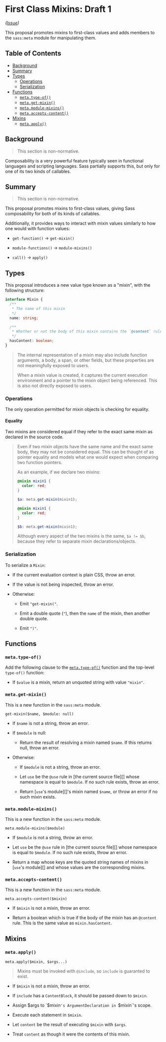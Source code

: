 # First Class Mixins: Draft 1

*([Issue](https://github.com/sass/sass/issues/626))*

This proposal promotes mixins to first-class values and adds members to the
`sass:meta` module for manipulating them.

## Table of Contents

* [Background](#background)
* [Summary](#summary)
* [Types](#types)
  * [Operations](#operations)
  * [Serialization](#serialization)
* [Functions](#functions)
  * [`meta.type-of()`](#metatype-of)
  * [`meta.get-mixin()`](#metaget-mixin)
  * [`meta.module-mixins()`](#metamodule-mixins)
  * [`meta.accepts-content()`](#metaaccepts-content)
* [Mixins](#mixins)
  * [`meta.apply()`](#metaapply)
## Background

> This section is non-normative.

Composability is a very powerful feature typically seen in functional languages
and scripting languages. Sass partially supports this, but only for one of its
two kinds of callables.

## Summary

> This section is non-normative.

This proposal promotes mixins to first-class values, giving Sass composability
for both of its kinds of callables.

Additionally, it provides ways to interact with mixin values similarly to how
one would with function values:

* `get-function()` → `get-mixin()`

* `module-functions()` → `module-mixins()`

* `call()` → `apply()`

## Types

This proposal introduces a new value type known as a "mixin", with the
following structure:

```ts
interface Mixin {
  /**
   * The name of this mixin
   */
  name: string;

  /**
   * Whether or not the body of this mixin contains the `@content` rule
   */
  hasContent: boolean;
}
```

> The internal representation of a mixin may also include function arguments, a body, a span, or other fields, but these properties are not meaningfully exposed to users.
>
> When a mixin value is created, it captures the current execution environment and a pointer to the mixin object being referenced. This is also not directly exposed to users.

### Operations

The only operation permitted for mixin objects is checking for equality. 

#### Equality

Two mixins are considered equal if they refer to the exact same mixin as declared in the source code.

> Even if two mixin objects have the same name and the exact same body, they may not be considered equal. This can be thought of as pointer equality and models what one would expect when comparing two function pointers.
>
> As an example, if we declare two mixins:
> 
> ```scss
> @mixin mixin1 {
>   color: red;
> }
> 
> $a: meta.get-mixin(mixin1);
> 
> @mixin mixin1 {
>   color: red;
> }
> 
> $b: meta.get-mixin(mixin1);
> ```
> 
> Although every aspect of the two mixins is the same, `$a != $b`, because they refer to separate mixin declarations/objects.

### Serialization

To serialize a `Mixin`:

* If the current evaluation context is plain CSS, throw an error.

* If the value is not being inspected, throw an error.

* Otherwise:

  * Emit `"get-mixin("`.

  * Emit a double quote (`"`), then the `name` of the mixin, then another double quote.

  * Emit `")"`.

## Functions

### `meta.type-of()`

Add the following clause to the [`meta.type-of()`] function and the top-level
`type-of()` function:

[`meta.type-of()`]: ../spec/built-in-modules/meta.md#type-of

* If `$value` is a mixin, return an unquoted string with value `"mixin"`.

### `meta.get-mixin()`

This is a new function in the `sass:meta` module.

```
get-mixin($name, $module: null)
```

* If `$name` is not a string, throw an error.

* If `$module` is null:

  * Return the result of resolving a mixin named `$name`. If this returns
    null, throw an error.

* Otherwise:
  
  * If `$module` is not a string, throw an error.

  * Let `use` be the `@use` rule in [the current source file][] whose
    namespace is equal to `$module`. If no such rule exists, throw an error.

  * Return [`use`'s module][]'s mixin named `$name`, or throw an error if no
    such mixin exists.

### `meta.module-mixins()`

This is a new function in the `sass:meta` module.

```
meta.module-mixins($module)
```

* If `$module` is not a string, throw an error.

* Let `use` be the `@use` rule in [the current source file][] whose namespace is
  equal to `$module`. If no such rule exists, throw an error.

* Return a map whose keys are the quoted string names of mixins in [`use`'s module][] and
  whose values are the corresponding mixins.

### `meta.accepts-content()`

This is a new function in the `sass:meta` module.

```
meta.accepts-content($mixin)
```

* If `$mixin` is not a mixin, throw an error.

* Return a boolean which is true if the body of the mixin has an `@content` rule. This is the same value as `mixin.hasContent`.

## Mixins

### `meta.apply()`

```
meta.apply($mixin, $args...)
```

> Mixins must be invoked with `@include`, so `include` is guaranted to exist.

* If `$mixin` is not a mixin, throw an error.

* If `include` has a `ContentBlock`, it should be passed down to `$mixin`.

* Assign $args to `$mixin`'s ArgumentDeclaration in `$mixin`'s scope.

* Execute each statement in `$mixin`.

* Let `content` be the result of executing `$mixin` with `$args`.

* Treat `content` as though it were the contents of this mixin.
